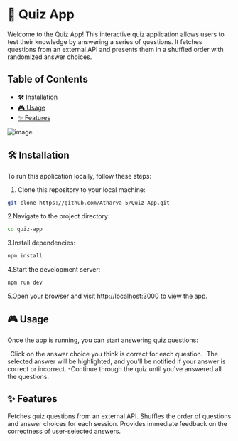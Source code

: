 # 🚀 Quiz App

Welcome to the Quiz App! This interactive quiz application allows users to test their knowledge by answering a series of questions. It fetches questions from an external API and presents them in a shuffled order with randomized answer choices.

## Table of Contents

- [🛠️ Installation](#installation)
- [🎮 Usage](#usage)
- [✨ Features](#features)

![image](https://github.com/Atharva-5/Quiz-App/assets/107418531/080594f1-a217-4d0b-8b82-b743a22cae9a)

## 🛠️ Installation

To run this application locally, follow these steps:

1. Clone this repository to your local machine:

```bash
git clone https://github.com/Atharva-5/Quiz-App.git
```

2.Navigate to the project directory:
```bash
cd quiz-app
```

3.Install dependencies:
```bash
npm install
```

4.Start the development server: 
```bash
npm run dev
```

5.Open your browser and visit http://localhost:3000 to view the app.

## 🎮 Usage
Once the app is running, you can start answering quiz questions:

-Click on the answer choice you think is correct for each question.
-The selected answer will be highlighted, and you'll be notified if your answer is correct or incorrect.
-Continue through the quiz until you've answered all the questions.

## ✨ Features
Fetches quiz questions from an external API.
Shuffles the order of questions and answer choices for each session.
Provides immediate feedback on the correctness of user-selected answers.
